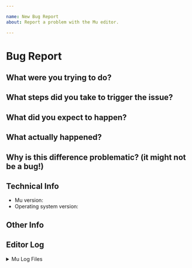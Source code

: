 ```yaml
---

name: New Bug Report
about: Report a problem with the Mu editor.

---
```

# Bug Report

<!-- Please answer each question below to the best of your ability. It's okay to leave some blank if it doesn't apply to your problem. -->
What were you trying to do?
---------------------------


What steps did you take to trigger the issue?
---------------------------------------------


What did you expect to happen?
------------------------------


What actually happened?
-----------------------


Why is this difference problematic? (it might not be a bug!)
----------------------------------------------------------


Technical Info
--------------
* Mu version: 
* Operating system version:


Other Info
----------
<!-- You can put any info here that you think might help us track down the bug. -->

Editor Log
----------
<!--
Please remember to attach a **copy of the full log files for Mu**. You can get
the logs by clicking on the cog icon in the bottom right of the editor window.
Click on the logs and use CTRL-A to select all, then CTRL-C to copy and CTRL-V
to paste the contents into the issue.
If Mu doesn't open, you can find the logs in one of these locations, depending on your OS:
* Windows: %LOCALAPPDATA%\python\mu\Logs
* macOS: ~/Library/Logs/mu
* Linux: ~/.cache/mu/
-->
<details> <summary>Mu Log Files</summary>
  <pre>
  Replace me with your logs...
  </pre>
</details>

<!--
Thank you for contributing to Mu! :-)
-->
